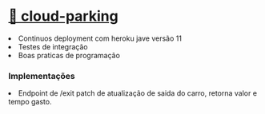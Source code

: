 # <a href="https://parking-vehicles.herokuapp.com/swagger-ui/index.html" target="blank">🔗 cloud-parking</a>

<li>Continuos deployment com heroku jave versão 11</li>
<li>Testes de integração </li>
<li>Boas praticas de programação </li>

<h3>Implementações</h3>

<li>Endpoint de /exit patch de atualização de saida do carro, retorna valor e tempo gasto. </li>
